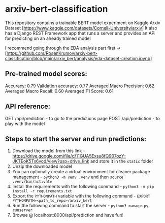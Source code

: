 # arxiv-bert-classification
This repository contains a trainable BERT model experiment on Kaggle Arxiv Dataset [https://www.kaggle.com/datasets/Cornell-University/arxiv]
It also has a Django REST Framework app that runs a server and provides an API for predicting on an already trained model

I recommend going through the EDA analysis part first -> [https://github.com/RosenKrumov/arxiv-bert-classification/blob/main/arxiv_bert/analysis/eda-dataset-creation.ipynb]

## Pre-trained model scores:
Accuracy: 0.79
Validation accuracy: 0.77
Averaged Macro Precision: 0.62
Averaged Macro Recall: 0.60
Averaged F1 Score: 0.61

## API reference:
GET /api/prediction - to go to the predictions page
POST /api/prediction - to play with the model

## Steps to start the server and run predictions:
1) Download the model from this link - https://drive.google.com/file/d/11GUA5Exsu8fQ907ozY-JKTEoK5Tx6vod/view?usp=drive_link and store it in the `static` folder
2) Unzip the downloaded model
3) You can optionally create a virtual environment for cleaner package management - `python3 -m venv .venv` and then `source .venv/bin/activate`
4) Install the requirements with the following command - `python3 -m pip install -r requirements.txt`
5) Export the `PYTHONPATH` variable with the following command - `EXPORT PYTHONPATH=<path_to_repo>/arxiv_bert`
6) Run the following command to start the server - `python3 manage.py runserver`
7) Browse @ localhost:8000/api/prediction and have fun!
